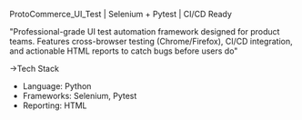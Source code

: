 ProtoCommerce_UI_Test | Selenium + Pytest | CI/CD Ready

"Professional-grade UI test automation framework designed for product teams. Features cross-browser testing (Chrome/Firefox), CI/CD integration, and actionable HTML reports to catch bugs before users do"

->Tech Stack 
- Language: Python  
- Frameworks: Selenium, Pytest  
- Reporting: HTML 
